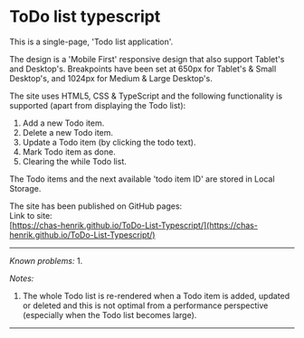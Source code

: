 # ToDo list typescript

This is a single-page, 'Todo list application'.

The design is a 'Mobile First' responsive design that also support Tablet's and Desktop's. Breakpoints have been set at 650px for Tablet's & Small Desktop's, and 1024px for Medium & Large Desktop's.  

  
The site uses HTML5, CSS & TypeScript and the following functionality is supported (apart from displaying the Todo list):
1. Add a new Todo item.
2. Delete a new Todo item.
3. Update a Todo item (by clicking the todo text).
4. Mark Todo item as done.
5. Clearing the while Todo list.
   
  
The Todo items and the next available 'todo item ID' are stored in Local Storage.
    
The site has been published on GitHub pages:  
Link to site:  
[https://chas-henrik.github.io/ToDo-List-Typescript/](https://chas-henrik.github.io/ToDo-List-Typescript/)

***
*Known problems:*
1.  

*Notes:*
1. The whole Todo list is re-rendered when a Todo item is added, updated or deleted and this is not optimal from a performance perspective (especially when the Todo list becomes large).

***
